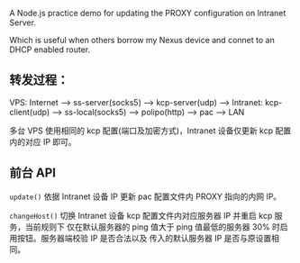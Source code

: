 A Node.js practice demo for updating the PROXY configuration on Intranet Server.

Which is useful when others borrow my Nexus device and connet to an DHCP enabled router.

## 转发过程：

VPS: Internet --> ss-server(socks5) --> kcp-server(udp) -->
Intranet: kcp-client(udp) --> ss-local(socks5) --> polipo(http) --> pac --> LAN

多台 VPS 使用相同的 kcp 配置(端口及加密方式)，Intranet 设备仅更新 kcp 配置内的对应 IP 即可。

## 前台 API

`update()` 依据 Intranet 设备 IP 更新 pac 配置文件内 PROXY 指向的内网 IP。

`changeHost()` 切换 Intranet 设备 kcp 配置文件内对应服务器 IP 并重启 kcp 服务，当前规则下
仅在默认服务器的 ping 值大于 ping 值最低的服务器 30% 时启用按钮。服务器端校验 IP 是否合法以及
传入的默认服务器 IP 是否与原设置相同。
